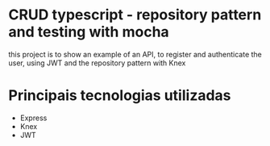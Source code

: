 # CRUD typescript - repository pattern and testing with mocha
this project is to show an example of an API, to register and authenticate the user, using JWT and the repository pattern  with Knex

# Principais tecnologias utilizadas
- Express 
- Knex
- JWT
